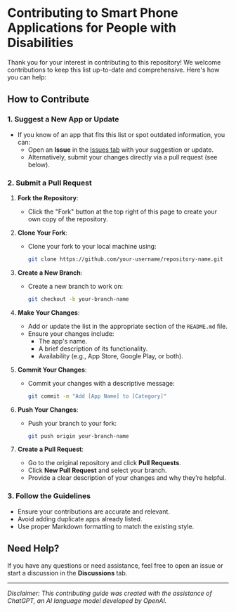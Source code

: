 # Contributing to Smart Phone Applications for People with Disabilities

Thank you for your interest in contributing to this repository! We welcome contributions to keep this list up-to-date and comprehensive. Here's how you can help:

## How to Contribute

### 1. Suggest a New App or Update
- If you know of an app that fits this list or spot outdated information, you can:
  - Open an **Issue** in the [Issues tab](../../issues) with your suggestion or update.
  - Alternatively, submit your changes directly via a pull request (see below).

### 2. Submit a Pull Request
1. **Fork the Repository**:
   - Click the "Fork" button at the top right of this page to create your own copy of the repository.

2. **Clone Your Fork**:
   - Clone your fork to your local machine using:
     ```bash
     git clone https://github.com/your-username/repository-name.git
     ```

3. **Create a New Branch**:
   - Create a new branch to work on:
     ```bash
     git checkout -b your-branch-name
     ```

4. **Make Your Changes**:
   - Add or update the list in the appropriate section of the `README.md` file.
   - Ensure your changes include:
     - The app's name.
     - A brief description of its functionality.
     - Availability (e.g., App Store, Google Play, or both).

5. **Commit Your Changes**:
   - Commit your changes with a descriptive message:
     ```bash
     git commit -m "Add [App Name] to [Category]"
     ```

6. **Push Your Changes**:
   - Push your branch to your fork:
     ```bash
     git push origin your-branch-name
     ```

7. **Create a Pull Request**:
   - Go to the original repository and click **Pull Requests**.
   - Click **New Pull Request** and select your branch.
   - Provide a clear description of your changes and why they’re helpful.

### 3. Follow the Guidelines
- Ensure your contributions are accurate and relevant.
- Avoid adding duplicate apps already listed.
- Use proper Markdown formatting to match the existing style.

## Need Help?
If you have any questions or need assistance, feel free to open an issue or start a discussion in the **Discussions** tab.

---

*Disclaimer: This contributing guide was created with the assistance of ChatGPT, an AI language model developed by OpenAI.*
